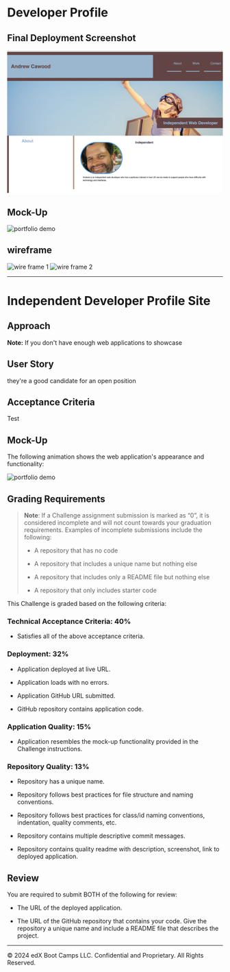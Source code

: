 
# Developer Profile

## Final Deployment Screenshot

![screenshot](./Assets/images/screenshot.png)

## Mock-Up

![portfolio demo](./Assets/images/02-advanced-css-homework-demo.gif)

## wireframe

![wire frame 1](./Assets/images/wireframe1.png)
![wire frame 2](./Assets/images/2.png)

------------------------------------



# Independent Developer Profile Site

## Approach


**Note:** If you don't have enough web applications to showcase 

## User Story

they're a good candidate for an open position

## Acceptance Criteria

Test


## Mock-Up

The following animation shows the web application's appearance and functionality:

![portfolio demo](./Assets/images/02-advanced-css-homework-demo.gif)


## Grading Requirements

> **Note**: If a Challenge assignment submission is marked as “0”, it is considered incomplete and will not count towards your graduation requirements. Examples of incomplete submissions include the following:
>
> * A repository that has no code
>
> * A repository that includes a unique name but nothing else
>
> * A repository that includes only a README file but nothing else
>
> * A repository that only includes starter code

This Challenge is graded based on the following criteria: 

### Technical Acceptance Criteria: 40%

* Satisfies all of the above acceptance criteria.

### Deployment: 32%

* Application deployed at live URL.

* Application loads with no errors.

* Application GitHub URL submitted.

* GitHub repository contains application code.

### Application Quality: 15%

* Application resembles the mock-up functionality provided in the Challenge instructions.

### Repository Quality: 13%

* Repository has a unique name.

* Repository follows best practices for file structure and naming conventions.

* Repository follows best practices for class/id naming conventions, indentation, quality comments, etc.

* Repository contains multiple descriptive commit messages.

* Repository contains quality readme with description, screenshot, link to deployed application.

## Review

You are required to submit BOTH of the following for review:

* The URL of the deployed application.

* The URL of the GitHub repository that contains your code. Give the repository a unique name and include a README file that describes the project.

- - -
© 2024 edX Boot Camps LLC. Confidential and Proprietary. All Rights Reserved.
